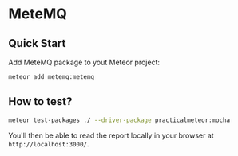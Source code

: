 # MeteMQ

## Quick Start
Add MeteMQ package to yout Meteor project:

```bash
meteor add metemq:metemq
```

## How to test?

```bash
meteor test-packages ./ --driver-package practicalmeteor:mocha
```

You'll then be able to read the report locally in your browser at
`http://localhost:3000/`.
